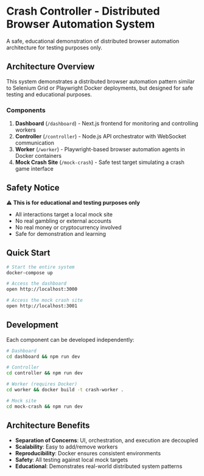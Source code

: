 # Crash Controller - Distributed Browser Automation System

A safe, educational demonstration of distributed browser automation architecture for testing purposes only.

## Architecture Overview

This system demonstrates a distributed browser automation pattern similar to Selenium Grid or Playwright Docker deployments, but designed for safe testing and educational purposes.

### Components

1. **Dashboard** (`/dashboard`) - Next.js frontend for monitoring and controlling workers
2. **Controller** (`/controller`) - Node.js API orchestrator with WebSocket communication
3. **Worker** (`/worker`) - Playwright-based browser automation agents in Docker containers
4. **Mock Crash Site** (`/mock-crash`) - Safe test target simulating a crash game interface

## Safety Notice

⚠️ **This is for educational and testing purposes only**
- All interactions target a local mock site
- No real gambling or external accounts
- No real money or cryptocurrency involved
- Safe for demonstration and learning

## Quick Start

```bash
# Start the entire system
docker-compose up

# Access the dashboard
open http://localhost:3000

# Access the mock crash site
open http://localhost:3001
```

## Development

Each component can be developed independently:

```bash
# Dashboard
cd dashboard && npm run dev

# Controller
cd controller && npm run dev

# Worker (requires Docker)
cd worker && docker build -t crash-worker .

# Mock site
cd mock-crash && npm run dev
```

## Architecture Benefits

- **Separation of Concerns**: UI, orchestration, and execution are decoupled
- **Scalability**: Easy to add/remove workers
- **Reproducibility**: Docker ensures consistent environments
- **Safety**: All testing against local mock targets
- **Educational**: Demonstrates real-world distributed system patterns
